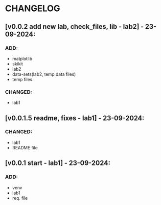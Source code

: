 # CHANGELOG

## [v0.0.2 add new lab, check_files, lib - lab2] - 23-09-2024:
### ADD:
- matplotlib 
- skikit
- lab2
- data-sets(lab2, temp data files)
- temp files
### CHANGED:
- lab1

## [v0.0.1.5 readme, fixes - lab1] - 23-09-2024:
### CHANGED:
- lab1
- README file


## [v0.0.1 start - lab1] - 23-09-2024:
### ADD:
- venv
- lab1
- req. file
